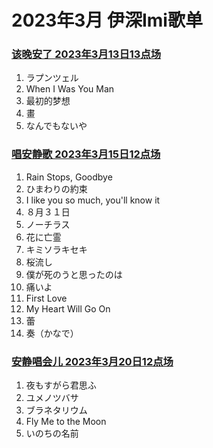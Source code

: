 # 2023年3月 伊深Imi歌单

### [该晚安了 2023年3月13日13点场](https://www.bilibili.com/video/BV1cL411o78v/)
1. ラプンツェル
2. When I Was You Man 
3. 最初的梦想
4. 畫
5. なんでもないや

### [唱安静歌 2023年3月15日12点场](https://www.bilibili.com/video/BV16P411Z72g/)
1. Rain Stops, Goodbye 
2. ひまわりの約束
3. I like you so much, you'll know it 
4. ８月３１日
5. ノーチラス
6. 花に亡霊
7. キミソラキセキ
8. 桜流し
9. 僕が死のうと思ったのは
10. 痛いよ
11. First Love 
12. My Heart Will Go On 
13. 蕾
14. 奏（かなで）

### [安静唱会儿 2023年3月20日12点场](https://www.bilibili.com/video/BV1JX4y1Z7qJ/)
1. 夜もすがら君思ふ
2. ユメノツバサ
3. ブラネタリウム
4. Fly Me to the Moon 
5. いのちの名前
